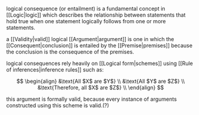 logical consequence (or entailment) is a fundamental concept in [[Logic|logic]] which describes the relationship between statements that hold true when one statement logically follows from one or more statements.

a [[Validity|valid]] logical [[Argument|argument]] is one in which the [[Consequent|conclusion]] is entailed by the [[Premise|premises]] because the conclusion is the consequence of the premises.

logical consequences rely heavily on [[Logical form|schemes]] using [[Rule of inferences|inference rules]] such as:

$$
\begin{align}
&\text{All $X$ are $Y$} \\
&\text{All $Y$ are $Z$} \\
&\text{Therefore, all $X$ are $Z$} \\
\end{align}
$$

this argument is formally valid, because every instance of arguments constructed using this scheme is valid.(?)
